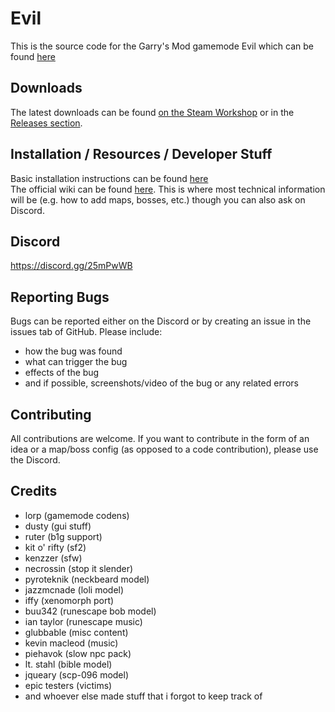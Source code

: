 # Evil
This is the source code for the Garry's Mod gamemode Evil which can be found [here](https://steamcommunity.com/sharedfiles/filedetails/?id=1898698389)

## Downloads
The latest downloads can be found [on the Steam Workshop](https://steamcommunity.com/sharedfiles/filedetails/?id=1888625075) or in the [Releases section](https://github.com/lorpus/evil/releases).

## Installation / Resources / Developer Stuff
Basic installation instructions can be found [here](https://wiki.uwu.tokyo/Installation)  
The official wiki can be found [here](https://wiki.uwu.tokyo/Main_Page). This is where most technical information will be (e.g. how to add maps, bosses, etc.) though you can also ask on Discord.

## Discord
https://discord.gg/25mPwWB

## Reporting Bugs
Bugs can be reported either on the Discord or by creating an issue in the issues tab of GitHub.
Please include:
- how the bug was found
- what can trigger the bug
- effects of the bug
- and if possible, screenshots/video of the bug or any related errors

## Contributing
All contributions are welcome. If you want to contribute in the form of an idea or a map/boss config (as opposed to a code contribution), please use the Discord.

## Credits
- lorp (gamemode codens)
- dusty (gui stuff)
- ruter (b1g support)
- kit o' rifty (sf2)
- kenzzer (sfw)
- necrossin (stop it slender)
- pyroteknik (neckbeard model)
- jazzmcnade (loli model)
- iffy (xenomorph port)
- buu342 (runescape bob model)
- ian taylor (runescape music)
- glubbable (misc content)
- kevin macleod (music)
- piehavok (slow npc pack)
- lt. stahl (bible model)
- jqueary (scp-096 model)
- epic testers (victims)
- and whoever else made stuff that i forgot to keep track of
